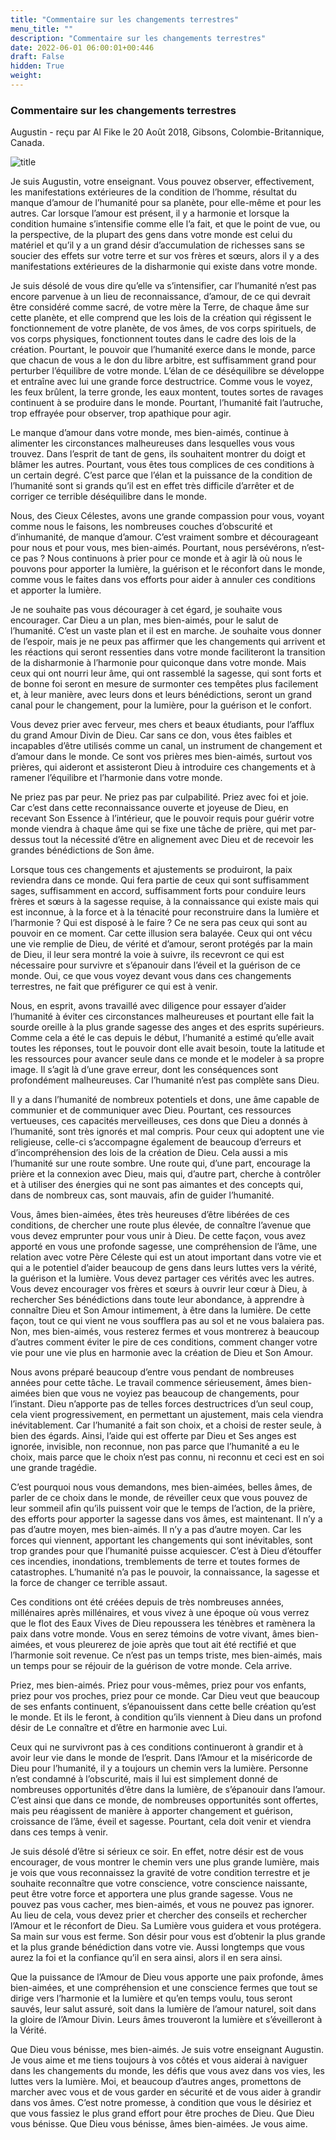 ```yaml
---
title: "Commentaire sur les changements terrestres"
menu_title: ""
description: "Commentaire sur les changements terrestres"
date: 2022-06-01 06:00:01+00:446
draft: False
hidden: True
weight:
---
```

### Commentaire sur les changements terrestres

Augustin - reçu par Al Fike le 20 Août 2018, Gibsons, Colombie-Britannique, Canada.

![title](/fr-contemporary-messages/fr-contemporary-messages-by-date-order/fr-contemporary-messages-2018/fr-2018-st-augustin1.jpg)

Je suis Augustin, votre enseignant. Vous pouvez observer, effectivement, les manifestations extérieures de la condition de l’homme, résultat du manque d’amour de l’humanité pour sa planète, pour elle-même et pour les autres. Car lorsque l’amour est présent, il y a harmonie et lorsque la condition humaine s’intensifie comme elle l’a fait, et que le point de vue, ou la perspective, de la plupart des gens dans votre monde est celui du matériel et qu’il y a un grand désir d’accumulation de richesses sans se soucier des effets sur votre terre et sur vos frères et sœurs, alors il y a des manifestations extérieures de la disharmonie qui existe dans votre monde.

Je suis désolé de vous dire qu’elle va s’intensifier, car l’humanité n’est pas encore parvenue à un lieu de reconnaissance, d’amour, de ce qui devrait être considéré comme sacré, de votre mère la Terre, de chaque âme sur cette planète, et elle comprend que les lois de la création qui régissent le fonctionnement de votre planète, de vos âmes, de vos corps spirituels, de vos corps physiques, fonctionnent toutes dans le cadre des lois de la création. Pourtant, le pouvoir que l’humanité exerce dans le monde, parce que chacun de vous a le don du libre arbitre, est suffisamment grand pour perturber l’équilibre de votre monde. L’élan de ce déséquilibre se développe et entraîne avec lui une grande force destructrice. Comme vous le voyez, les feux brûlent, la terre gronde, les eaux montent, toutes sortes de ravages continuent à se produire dans le monde. Pourtant, l’humanité fait l’autruche, trop effrayée pour observer, trop apathique pour agir.

Le manque d’amour dans votre monde, mes bien-aimés, continue à alimenter les circonstances malheureuses dans lesquelles vous vous trouvez. Dans l’esprit de tant de gens, ils souhaitent montrer du doigt et blâmer les autres. Pourtant, vous êtes tous complices de ces conditions à un certain degré. C’est parce que l’élan et la puissance de la condition de l’humanité sont si grands qu’il est en effet très difficile d’arrêter et de corriger ce terrible déséquilibre dans le monde.

Nous, des Cieux Célestes, avons une grande compassion pour vous, voyant comme nous le faisons, les nombreuses couches d’obscurité et d’inhumanité, de manque d’amour. C’est vraiment sombre et décourageant pour nous et pour vous, mes bien-aimés. Pourtant, nous persévérons, n’est-ce pas ? Nous continuons à prier pour ce monde et à agir là où nous le pouvons pour apporter la lumière, la guérison et le réconfort dans le monde, comme vous le faites dans vos efforts pour aider à annuler ces conditions et apporter la lumière.

Je ne souhaite pas vous décourager à cet égard, je souhaite vous encourager. Car Dieu a un plan, mes bien-aimés, pour le salut de l’humanité. C’est un vaste plan et il est en marche. Je souhaite vous donner de l’espoir, mais je ne peux pas affirmer que les changements qui arrivent et les réactions qui seront ressenties dans votre monde faciliteront la transition de la disharmonie à l’harmonie pour quiconque dans votre monde. Mais ceux qui ont nourri leur âme, qui ont rassemblé la sagesse, qui sont forts et de bonne foi seront en mesure de surmonter ces tempêtes plus facilement et, à leur manière, avec leurs dons et leurs bénédictions, seront un grand canal pour le changement, pour la lumière, pour la guérison et le confort.

Vous devez prier avec ferveur, mes chers et beaux étudiants, pour l’afflux du grand Amour Divin de Dieu. Car sans ce don, vous êtes faibles et incapables d’être utilisés comme un canal, un instrument de changement et d’amour dans le monde. Ce sont vos prières mes bien-aimés, surtout vos prières, qui aideront et assisteront Dieu à introduire ces changements et à ramener l’équilibre et l’harmonie dans votre monde.

Ne priez pas par peur. Ne priez pas par culpabilité. Priez avec foi et joie. Car c’est dans cette reconnaissance ouverte et joyeuse de Dieu, en recevant Son Essence à l’intérieur, que le pouvoir requis pour guérir votre monde viendra à chaque âme qui se fixe une tâche de prière, qui met par-dessus tout la nécessité d’être en alignement avec Dieu et de recevoir les grandes bénédictions de Son âme.

Lorsque tous ces changements et ajustements se produiront, la paix reviendra dans ce monde. Qui fera partie de ceux qui sont suffisamment sages, suffisamment en accord, suffisamment forts pour conduire leurs frères et sœurs à la sagesse requise, à la connaissance qui existe mais qui est inconnue, à la force et à la ténacité pour reconstruire dans la lumière et l’harmonie ? Qui est disposé à le faire ? Ce ne sera pas ceux qui sont au pouvoir en ce moment. Car cette illusion sera balayée. Ceux qui ont vécu une vie remplie de Dieu, de vérité et d’amour, seront protégés par la main de Dieu, il leur sera montré la voie à suivre, ils recevront ce qui est nécessaire pour survivre et s’épanouir dans l’éveil et la guérison de ce monde. Oui, ce que vous voyez devant vous dans ces changements terrestres, ne fait que préfigurer ce qui est à venir.

Nous, en esprit, avons travaillé avec diligence pour essayer d’aider l’humanité à éviter ces circonstances malheureuses et pourtant elle fait la sourde oreille à la plus grande sagesse des anges et des esprits supérieurs. Comme cela a été le cas depuis le début, l’humanité a estimé qu’elle avait toutes les réponses, tout le pouvoir dont elle avait besoin, toute la latitude et les ressources pour avancer seule dans ce monde et le modeler à sa propre image. Il s’agit là d’une grave erreur, dont les conséquences sont profondément malheureuses. Car l’humanité n’est pas complète sans Dieu.

Il y a dans l’humanité de nombreux potentiels et dons, une âme capable de communier et de communiquer avec Dieu. Pourtant, ces ressources vertueuses, ces capacités merveilleuses, ces dons que Dieu a donnés à l’humanité, sont très ignorés et mal compris. Pour ceux qui adoptent une vie religieuse, celle-ci s’accompagne également de beaucoup d’erreurs et d’incompréhension des lois de la création de Dieu. Cela aussi a mis l’humanité sur une route sombre. Une route qui, d’une part, encourage la prière et la connexion avec Dieu, mais qui, d’autre part, cherche à contrôler et à utiliser des énergies qui ne sont pas aimantes et des concepts qui, dans de nombreux cas, sont mauvais, afin de guider l’humanité.

Vous, âmes bien-aimées, êtes très heureuses d’être libérées de ces conditions, de chercher une route plus élevée, de connaître l’avenue que vous devez emprunter pour vous unir à Dieu. De cette façon, vous avez apporté en vous une profonde sagesse, une compréhension de l’âme, une relation avec votre Père Céleste qui est un atout important dans votre vie et qui a le potentiel d’aider beaucoup de gens dans leurs luttes vers la vérité, la guérison et la lumière. Vous devez partager ces vérités avec les autres. Vous devez encourager vos frères et sœurs à ouvrir leur cœur à Dieu, à rechercher Ses bénédictions dans toute leur abondance, à apprendre à connaître Dieu et Son Amour intimement, à être dans la lumière. De cette façon, tout ce qui vient ne vous soufflera pas au sol et ne vous balaiera pas. Non, mes bien-aimés, vous resterez fermes et vous montrerez à beaucoup d’autres comment éviter le pire de ces conditions, comment changer votre vie pour une vie plus en harmonie avec la création de Dieu et Son Amour.

Nous avons préparé beaucoup d’entre vous pendant de nombreuses années pour cette tâche. Le travail commence sérieusement, âmes bien-aimées bien que vous ne voyiez pas beaucoup de changements, pour l’instant. Dieu n’apporte pas de telles forces destructrices d’un seul coup, cela vient progressivement, en permettant un ajustement, mais cela viendra inévitablement. Car l’humanité a fait son choix, et a choisi de rester seule, à bien des égards. Ainsi, l’aide qui est offerte par Dieu et Ses anges est ignorée, invisible, non reconnue, non pas parce que l’humanité a eu le choix, mais parce que le choix n’est pas connu, ni reconnu et ceci est en soi une grande tragédie.

C’est pourquoi nous vous demandons, mes bien-aimées, belles âmes, de parler de ce choix dans le monde, de réveiller ceux que vous pouvez de leur sommeil afin qu’ils puissent voir que le temps de l’action, de la prière, des efforts pour apporter la sagesse dans vos âmes, est maintenant. Il n’y a pas d’autre moyen, mes bien-aimés. Il n’y a pas d’autre moyen. Car les forces qui viennent, apportant les changements qui sont inévitables, sont trop grandes pour que l’humanité puisse acquiescer. C’est à Dieu d’étouffer ces incendies, inondations, tremblements de terre et toutes formes de catastrophes. L’humanité n’a pas le pouvoir, la connaissance, la sagesse et la force de changer ce terrible assaut.

Ces conditions ont été créées depuis de très nombreuses années, millénaires après millénaires, et vous vivez à une époque où vous verrez que le flot des Eaux Vives de Dieu repoussera les ténèbres et ramènera la paix dans votre monde. Vous en serez témoins de votre vivant, âmes bien-aimées, et vous pleurerez de joie après que tout ait été rectifié et que l’harmonie soit revenue. Ce n’est pas un temps triste, mes bien-aimés, mais un temps pour se réjouir de la guérison de votre monde. Cela arrive.

Priez, mes bien-aimés. Priez pour vous-mêmes, priez pour vos enfants, priez pour vos proches, priez pour ce monde. Car Dieu veut que beaucoup de ses enfants continuent, s’épanouissent dans cette belle création qu’est le monde. Et ils le feront, à condition qu’ils viennent à Dieu dans un profond désir de Le connaître et d’être en harmonie avec Lui.

Ceux qui ne survivront pas à ces conditions continueront à grandir et à avoir leur vie dans le monde de l’esprit. Dans l’Amour et la miséricorde de Dieu pour l’humanité, il y a toujours un chemin vers la lumière. Personne n’est condamné à l’obscurité, mais il lui est simplement donné de nombreuses opportunités d’être dans la lumière, de s’épanouir dans l’amour. C’est ainsi que dans ce monde, de nombreuses opportunités sont offertes, mais peu réagissent de manière à apporter changement et guérison, croissance de l’âme, éveil et sagesse. Pourtant, cela doit venir et viendra dans ces temps à venir.

Je suis désolé d’être si sérieux ce soir. En effet, notre désir est de vous encourager, de vous montrer le chemin vers une plus grande lumière, mais je vois que vous reconnaissez la gravité de votre condition terrestre et je souhaite reconnaître que votre conscience, votre conscience naissante, peut être votre force et apportera une plus grande sagesse. Vous ne pouvez pas vous cacher, mes bien-aimés, et vous ne pouvez pas ignorer. Au lieu de cela, vous devez prier et chercher des conseils et rechercher l’Amour et le réconfort de Dieu. Sa Lumière vous guidera et vous protégera. Sa main sur vous est ferme. Son désir pour vous est d’obtenir la plus grande et la plus grande bénédiction dans votre vie. Aussi longtemps que vous aurez la foi et la confiance qu’il en sera ainsi, alors il en sera ainsi.

Que la puissance de l’Amour de Dieu vous apporte une paix profonde, âmes bien-aimées, et une compréhension et une conscience fermes que tout se dirige vers l’harmonie et la lumière et qu’en temps voulu, tous seront sauvés, leur salut assuré, soit dans la lumière de l’amour naturel, soit dans la gloire de l’Amour Divin. Leurs âmes trouveront la lumière et s’éveilleront à la Vérité.

Que Dieu vous bénisse, mes bien-aimés. Je suis votre enseignant Augustin. Je vous aime et me tiens toujours à vos côtés et vous aiderai à naviguer dans les changements du monde, les défis que vous avez dans vos vies, les luttes vers la lumière. Moi, et beaucoup d’autres anges, promettons de marcher avec vous et de vous garder en sécurité et de vous aider à grandir dans vos âmes. C’est notre promesse, à condition que vous le désiriez et que vous fassiez le plus grand effort pour être proches de Dieu. Que Dieu vous bénisse. Que Dieu vous bénisse, âmes bien-aimées. Je vous aime.
